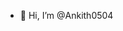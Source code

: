 - 👋 Hi, I’m @Ankith0504


<!---
Ankith0504/Ankith0504 is a ✨ special ✨ repository because its `README.md` (this file) appears on your GitHub profile.
You can click the Preview link to take a look at your changes.
--->
